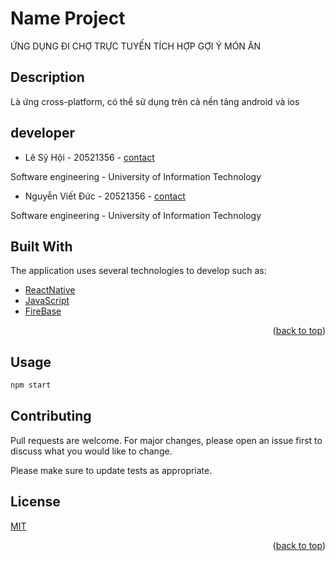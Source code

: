 <a name="readme-top"></a>
# Name Project
ỨNG DỤNG ĐI CHỢ TRỰC TUYẾN TÍCH HỢP GỢI Ý MÓN ĂN


## Description
Là ứng cross-platform, có thể sử dụng trên cả nền tảng android và ios

## developer

* Lê Sỹ Hội - 20521356 - [contact](https://www.facebook.com/syhoi.le.9?mibextid=ZbWKwL)
 
Software engineering - University of Information Technology
    
* Nguyễn Viết Đức - 20521356 - [contact](https://www.facebook.com/profile.php?id=100036802758523)
   
Software engineering - University of Information Technology 

## Built With

The application uses several technologies to develop such as:

* [ReactNative](https://reactnative.dev/)
* [JavaScript](https://www.javascript.com/)
* [FireBase](https://firebase.google.com/)

<p align="right">(<a href="#readme-top">back to top</a>)</p>

## Usage

```python
npm start
```

## Contributing

Pull requests are welcome. For major changes, please open an issue first
to discuss what you would like to change.

Please make sure to update tests as appropriate.

## License

[MIT](https://choosealicense.com/licenses/mit/)

<p align="right">(<a href="#readme-top">back to top</a>)</p>
